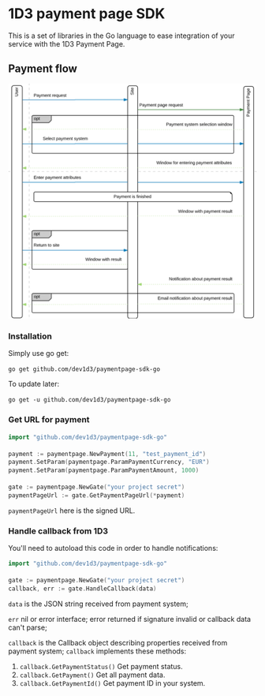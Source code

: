 # 1D3 payment page SDK

This is a set of libraries in the Go language to ease integration of your service
with the 1D3 Payment Page.

## Payment flow

![Payment flow](flow.png)

### Installation

Simply use go get:

`go get github.com/dev1d3/paymentpage-sdk-go`

To update later:

`go get -u github.com/dev1d3/paymentpage-sdk-go`

### Get URL for payment

```go
import "github.com/dev1d3/paymentpage-sdk-go"

payment := paymentpage.NewPayment(11, "test_payment_id")
payment.SetParam(paymentpage.ParamPaymentCurrency, "EUR")
payment.SetParam(paymentpage.ParamPaymentAmount, 1000)

gate := paymentpage.NewGate("your project secret")
paymentPageUrl := gate.GetPaymentPageUrl(*payment)
``` 

`paymentPageUrl` here is the signed URL.

### Handle callback from 1D3

You'll need to autoload this code in order to handle notifications:

```go
import "github.com/dev1d3/paymentpage-sdk-go"

gate := paymentpage.NewGate("your project secret")
callback, err := gate.HandleCallback(data)
```

`data` is the JSON string received from payment system;

`err` nil or error interface; error returned if signature invalid or callback data can't parse;

`callback` is the Callback object describing properties received from payment system;
`callback` implements these methods: 
1. `callback.GetPaymentStatus()`
    Get payment status.
2. `callback.GetPayment()`
    Get all payment data.
3. `callback.GetPaymentId()`
    Get payment ID in your system.

